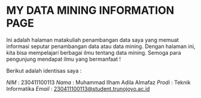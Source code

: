 # MY DATA MINING INFORMATION PAGE

Ini adalah halaman matakuliah penambangan data saya yang memuat informasi seputar penambangan data atau data mining.
Dengan halaman ini, kita bisa mempelajari berbagai ilmu tentang data mining.
Semoga para pengunjung mendapat ilmu yang bermanfaat !

Berikut adalah identisas saya :

*NIM*     : 230411100113
*Nama*    : Muhammad Ilham Adila Almafaz
*Prodi*   : Teknik Informatika
*Email*   : 230411100113@student.trunojoyo.ac.id

```{tableofcontents}
```
